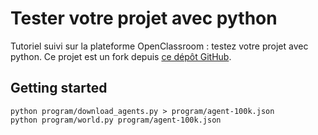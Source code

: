 # Tester votre projet avec python

Tutoriel suivi sur la plateforme OpenClassroom : testez votre projet avec python.
Ce projet est un fork depuis [ce dépôt GitHub](https://github.com/OpenClassrooms-Student-Center/la_poo_avec_python/tree/master).

## Getting started

```
python program/download_agents.py > program/agent-100k.json
python program/world.py program/agent-100k.json
```